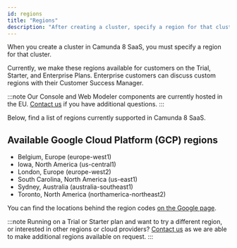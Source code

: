 ```yaml
---
id: regions
title: "Regions"
description: "After creating a cluster, specify a region for that cluster. Read on for details of Google Cloud Platform regions currently supported in Camunda 8 SaaS."
---
```


When you create a cluster in Camunda 8 SaaS, you must specify a region for that cluster.

Currently, we make these regions available for customers on the Trial, Starter, and Enterprise Plans. Enterprise customers can discuss custom regions with their Customer Success Manager.

:::note
Our Console and Web Modeler components are currently hosted in the EU. [Contact us](/reference/contact.md) if you have additional questions.
:::

Below, find a list of regions currently supported in Camunda 8 SaaS.

## Available Google Cloud Platform (GCP) regions

- Belgium, Europe (europe-west1)
- Iowa, North America (us-central1)
- London, Europe (europe-west2)
- South Carolina, North America (us-east1)
- Sydney, Australia (australia-southeast1)
- Toronto, North America (northamerica-northeast2)

You can find the locations behind the region codes [on the Google page](https://cloud.google.com/about/locations).

:::note
Running on a Trial or Starter plan and want to try a different region, or interested in other regions or cloud providers? [Contact us](/reference/contact.md) as we are able to make additional regions available on request.
:::
